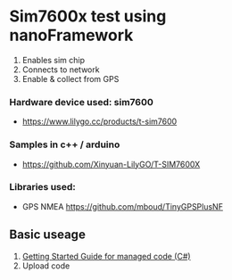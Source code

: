 # Sim7600x test using nanoFramework

1. Enables sim chip
2. Connects to network
3. Enable & collect from GPS

### Hardware device used: sim7600 
- https://www.lilygo.cc/products/t-sim7600

### Samples in c++ / arduino
- https://github.com/Xinyuan-LilyGO/T-SIM7600X

### Libraries used:
- GPS NMEA https://github.com/mboud/TinyGPSPlusNF

## Basic useage
1. [Getting Started Guide for managed code (C#)](https://docs.nanoframework.net/content/getting-started-guides/getting-started-managed.html)
2. Upload code